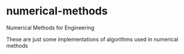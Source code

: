 # numerical-methods
Numerical Methods for Engineering

These are just some implementations of algorithms used in numerical methods
